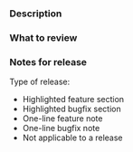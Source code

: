 ### Description

<!--
What changes are introduced?
Why are these changes introduced?
What issue(s) does this solve? (with link, if possible)
-->

### What to review

<!--
What steps should the reviewer take in order to review?
What parts/flows of the application/packages/tooling is affected?
Add a test script, if that makes sense.
-->

### Notes for release

Type of release:

<!--
Please leave only one bullet point and delete the rest.
-->

- Highlighted feature section
- Highlighted bugfix section
- One-line feature note
- One-line bugfix note
- Not applicable to a release

<!--
Release notes instructions:

1. Select the type of release note by leaving only one bullet point and deleting
   the rest. This will tell the release notes script where to put your note and
   how to format it.

   How to format:
   - Highlighted sections should start with a heading 2 (i.e. `## heading`) and
     can contain screenshots. Use this type of section to capture attention for
     notable features and fixes.
   - One-line sections should only contain one line. Use this kind of section to
     add short and sweet notices to the release notes.
   - Refer to the release notes style guide here:
     https://github.com/sanity-io/sanity/blob/next/CONTRIBUTING.md


2. Add your release notes for this PR after "START RELEASE NOTES" line. During
   the day of the release, all commits will be matched with a PR (if any) and
   your release notes will go into a generated release notes template for
   review by editorial (it will be reviewed before going do don't worry about
   making it perfect).
-->

<!-- -------- START RELEASE NOTES -------- (don't delete this line) -->
